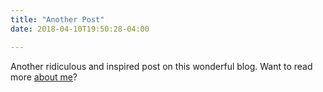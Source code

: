 ```yaml
---
title: "Another Post"
date: 2018-04-10T19:50:28-04:00

---
```


Another ridiculous and inspired post on this wonderful blog.  Want to read more [about me](/about)?